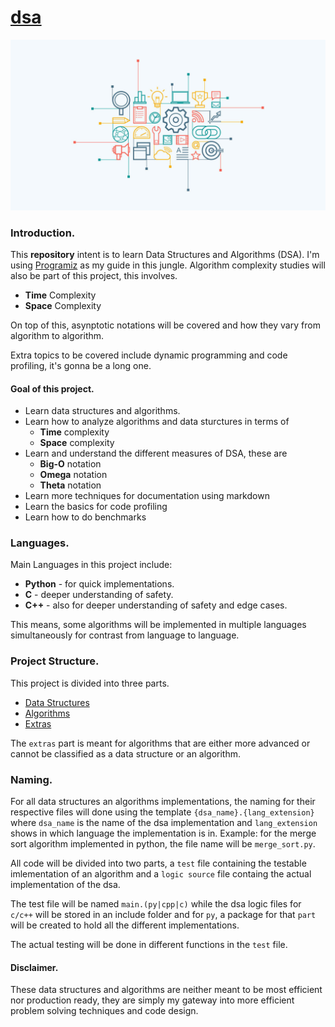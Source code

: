# <u>dsa</u>
![DSA](./assets/dsa-intro-picture.jpg)

### Introduction.
This __repository__ intent is to learn Data Structures and Algorithms (DSA). I'm using [Programiz](https://www.programiz.com/dsa) as my guide in this jungle. Algorithm complexity studies will also be part of this project, this involves.
 - __Time__ Complexity
 - __Space__ Complexity

On top of this, asynptotic notations will be covered and how they vary from algorithm to algorithm.

Extra topics to be covered include dynamic programming and code profiling, it's gonna be a long one.

#### Goal of this project.
- Learn data structures and algorithms.
- Learn how to analyze algorithms and data sturctures in terms of
  - __Time__ complexity
  - __Space__ complexity
- Learn and understand the different measures of DSA, these are
  - __Big-O__ notation
  - __Omega__ notation
  - __Theta__ notation
- Learn more techniques for documentation using markdown
- Learn the basics for code profiling
- Learn how to do benchmarks

### Languages.
Main Languages in this project include:
- __Python__ - for quick implementations.
- __C__ - deeper understanding of safety.
- __C++__ - also for deeper understanding of safety and edge cases.

This means, some algorithms will be implemented in multiple languages simultaneously for contrast from language to language.

### Project Structure.
This project is divided into three parts.
- [Data Structures](./data_structures/index.md)
- [Algorithms](./algorithms/index.md)
- [Extras](./extras/index.md)

The `extras` part is meant for algorithms that are either more advanced or cannot be classified as a data structure or an algorithm.

### Naming.
For all data structures an algorithms implementations, the naming for their respective files will done using the template `{dsa_name}.{lang_extension}` where `dsa_name` is the name of the dsa implementation and `lang_extension` shows in which language the implementation is in. Example: for the merge sort algorithm implemented in python, the file name will be `merge_sort.py`.

All code will be divided into two parts, a `test` file containing the testable imlementation of an algorithm and a `logic source` file containg the actual implementation of the dsa.

The test file will be named `main.(py|cpp|c)` while the dsa logic files for `c/c++` will be stored in an include folder and for `py`, a package for that `part` will be created to hold all the different implementations.

The actual testing will be done in different functions in the `test` file.

#### Disclaimer.
These data structures and algorithms are neither meant to be most efficient nor production ready, they are simply my gateway into more efficient problem solving techniques and code design.
